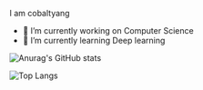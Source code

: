 I am cobaltyang
- 🔭 I’m currently working on Computer Science
- 🌱 I’m currently learning Deep learning

![Anurag's GitHub stats](https://github-readme-stats.vercel.app/api?username=cobaltyang&count_private=true&show_icons=true&theme=solarized-light)

![Top Langs](https://github-readme-stats.vercel.app/api/top-langs/?username=cobaltyang&layout=compact)


